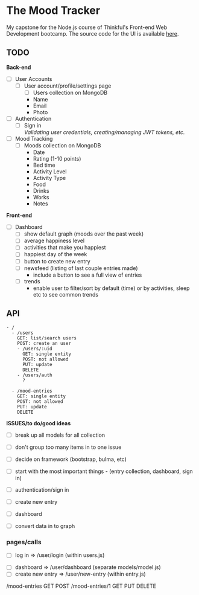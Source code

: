 # The Mood Tracker

My capstone for the Node.js course of Thinkful's Front-end Web Development
bootcamp.
The source code for the UI is available
[here](https://github.com/michaelablackham/thinkful-mood-tracker-ui).

## TODO

**Back-end**

- [ ] User Accounts
  - [ ] User account/profile/settings page
    - [ ] Users collection on MongoDB
    - Name
    - Email
    - Photo

- [ ] Authentication
  - [ ] Sign in  
    _Validating user credentials, creating/managing JWT tokens, etc._

- [ ] Mood Tracking
  - [ ] Moods collection on MongoDB
    - Date
    - Rating (1-10 points)
    - Bed time
    - Activity Level
    - Activity Type
    - Food
    - Drinks
    - Works
    - Notes

**Front-end**

- [ ] Dashboard
  - [ ] show default graph (moods over the past week)
  - [ ] average happiness level
  - [ ] activities that make you happiest
  - [ ] happiest day of the week
  - [ ] button to create new entry
  - [ ] newsfeed (listing of last couple entries made)
    - include a button to see a full view of entries
  - [ ] trends
    - enable user to filter/sort by default (time) or by activities, sleep etc to see common trends

## API

```
- /
  - /users
    GET: list/search users
    POST: create an user
    - /users/:uid
      GET: single entity
      POST: not allowed
      PUT: update
      DELETE
    - /users/auth
      ?

  - /mood-entries
    GET: single entity
    POST: not allowed
    PUT: update
    DELETE
```

**ISSUES/to do/good ideas**

- [ ] break up all models for all collection
- [ ] don't group too many items in to one issue
- [ ] decide on framework (bootstrap, bulma, etc)
- [ ] start with the most important things - (entry collection, dashboard, sign in)

- [ ] authentication/sign in
- [ ] create new entry
- [ ] dashboard
- [ ] convert data in to graph





### pages/calls
- [ ] log in => /user/login (within users.js)
<!-- - [ ] create account => /user/create-account -->
<!-- - [ ] account setting => /account -->
- [ ] dashboard => /user/dashboard (separate models/model.js)
- [ ] create new entry => /user/new-entry (within entry.js)

/mood-entries
  GET
  POST
/mood-entries/1
  GET
  PUT
  DELETE
